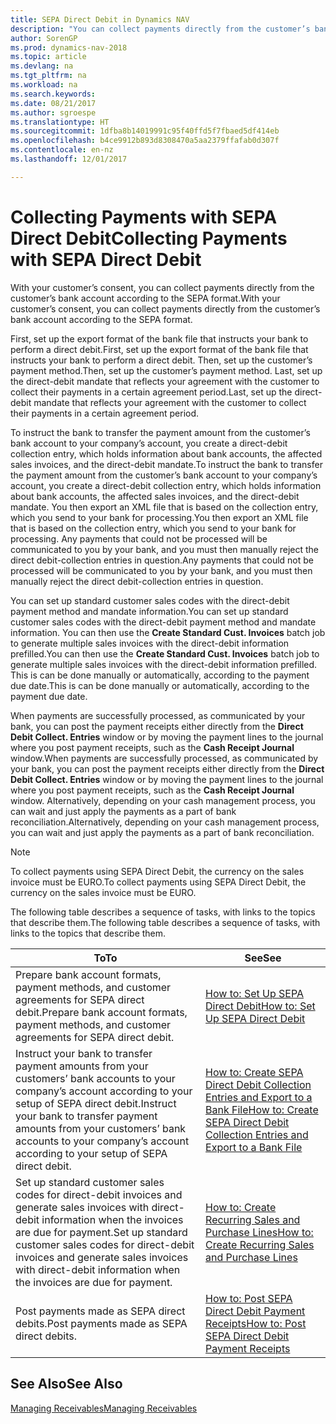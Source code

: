 ```yaml
---
title: SEPA Direct Debit in Dynamics NAV
description: "You can collect payments directly from the customer’s bank account according to the SEPA format."
author: SorenGP
ms.prod: dynamics-nav-2018
ms.topic: article
ms.devlang: na
ms.tgt_pltfrm: na
ms.workload: na
ms.search.keywords: 
ms.date: 08/21/2017
ms.author: sgroespe
ms.translationtype: HT
ms.sourcegitcommit: 1dfba8b14019991c95f40ffd5f7fbaed5df414eb
ms.openlocfilehash: b4ce9912b893d8308470a5aa2379ffafab0d307f
ms.contentlocale: en-nz
ms.lasthandoff: 12/01/2017

---
```

# <a name="collecting-payments-with-sepa-direct-debit"></a><span data-ttu-id="36e15-103">Collecting Payments with SEPA Direct Debit</span><span class="sxs-lookup"><span data-stu-id="36e15-103">Collecting Payments with SEPA Direct Debit</span></span>
<span data-ttu-id="36e15-104">With your customer’s consent, you can collect payments directly from the customer’s bank account according to the SEPA format.</span><span class="sxs-lookup"><span data-stu-id="36e15-104">With your customer’s consent, you can collect payments directly from the customer’s bank account according to the SEPA format.</span></span>  

 <span data-ttu-id="36e15-105">First, set up the export format of the bank file that instructs your bank to perform a direct debit.</span><span class="sxs-lookup"><span data-stu-id="36e15-105">First, set up the export format of the bank file that instructs your bank to perform a direct debit.</span></span> <span data-ttu-id="36e15-106">Then, set up the customer’s payment method.</span><span class="sxs-lookup"><span data-stu-id="36e15-106">Then, set up the customer’s payment method.</span></span> <span data-ttu-id="36e15-107">Last, set up the direct-debit mandate that reflects your agreement with the customer to collect their payments in a certain agreement period.</span><span class="sxs-lookup"><span data-stu-id="36e15-107">Last, set up the direct-debit mandate that reflects your agreement with the customer to collect their payments in a certain agreement period.</span></span>  

 <span data-ttu-id="36e15-108">To instruct the bank to transfer the payment amount from the customer’s bank account to your company’s account, you create a direct-debit collection entry, which holds information about bank accounts, the affected sales invoices, and the direct-debit mandate.</span><span class="sxs-lookup"><span data-stu-id="36e15-108">To instruct the bank to transfer the payment amount from the customer’s bank account to your company’s account, you create a direct-debit collection entry, which holds information about bank accounts, the affected sales invoices, and the direct-debit mandate.</span></span> <span data-ttu-id="36e15-109">You then export an XML file that is based on the collection entry, which you send to your bank for processing.</span><span class="sxs-lookup"><span data-stu-id="36e15-109">You then export an XML file that is based on the collection entry, which you send to your bank for processing.</span></span> <span data-ttu-id="36e15-110">Any payments that could not be processed will be communicated to you by your bank, and you must then manually reject the direct debit-collection entries in question.</span><span class="sxs-lookup"><span data-stu-id="36e15-110">Any payments that could not be processed will be communicated to you by your bank, and you must then manually reject the direct debit-collection entries in question.</span></span>  

 <span data-ttu-id="36e15-111">You can set up standard customer sales codes with the direct-debit payment method and mandate information.</span><span class="sxs-lookup"><span data-stu-id="36e15-111">You can set up standard customer sales codes with the direct-debit payment method and mandate information.</span></span> <span data-ttu-id="36e15-112">You can then use the **Create Standard Cust. Invoices** batch job to generate multiple sales invoices with the direct-debit information prefilled.</span><span class="sxs-lookup"><span data-stu-id="36e15-112">You can then use the **Create Standard Cust. Invoices** batch job to generate multiple sales invoices with the direct-debit information prefilled.</span></span> <span data-ttu-id="36e15-113">This is can be done manually or automatically, according to the payment due date.</span><span class="sxs-lookup"><span data-stu-id="36e15-113">This is can be done manually or automatically, according to the payment due date.</span></span>  

 <span data-ttu-id="36e15-114">When payments are successfully processed, as communicated by your bank, you can post the payment receipts either directly from the **Direct Debit Collect. Entries** window or by moving the payment lines to the journal where you post payment receipts, such as the **Cash Receipt Journal** window.</span><span class="sxs-lookup"><span data-stu-id="36e15-114">When payments are successfully processed, as communicated by your bank, you can post the payment receipts either directly from the **Direct Debit Collect. Entries** window or by moving the payment lines to the journal where you post payment receipts, such as the **Cash Receipt Journal** window.</span></span> <span data-ttu-id="36e15-115">Alternatively, depending on your cash management process, you can wait and just apply the payments as a part of bank reconciliation.</span><span class="sxs-lookup"><span data-stu-id="36e15-115">Alternatively, depending on your cash management process, you can wait and just apply the payments as a part of bank reconciliation.</span></span>  

> [!NOTE]  
>  <span data-ttu-id="36e15-116">To collect payments using SEPA Direct Debit, the currency on the sales invoice must be EURO.</span><span class="sxs-lookup"><span data-stu-id="36e15-116">To collect payments using SEPA Direct Debit, the currency on the sales invoice must be EURO.</span></span>  

 <span data-ttu-id="36e15-117">The following table describes a sequence of tasks, with links to the topics that describe them.</span><span class="sxs-lookup"><span data-stu-id="36e15-117">The following table describes a sequence of tasks, with links to the topics that describe them.</span></span>   

|<span data-ttu-id="36e15-118">**To**</span><span class="sxs-lookup"><span data-stu-id="36e15-118">**To**</span></span>|<span data-ttu-id="36e15-119">**See**</span><span class="sxs-lookup"><span data-stu-id="36e15-119">**See**</span></span>|  
|------------|-------------|  
|<span data-ttu-id="36e15-120">Prepare bank account formats, payment methods, and customer agreements for SEPA direct debit.</span><span class="sxs-lookup"><span data-stu-id="36e15-120">Prepare bank account formats, payment methods, and customer agreements for SEPA direct debit.</span></span>|[<span data-ttu-id="36e15-121">How to: Set Up SEPA Direct Debit</span><span class="sxs-lookup"><span data-stu-id="36e15-121">How to: Set Up SEPA Direct Debit</span></span>](finance-how-to-set-up-sepa-direct-debit.md)|  
|<span data-ttu-id="36e15-122">Instruct your bank to transfer payment amounts from your customers’ bank accounts to your company’s account according to your setup of SEPA direct debit.</span><span class="sxs-lookup"><span data-stu-id="36e15-122">Instruct your bank to transfer payment amounts from your customers’ bank accounts to your company’s account according to your setup of SEPA direct debit.</span></span>|[<span data-ttu-id="36e15-123">How to: Create SEPA Direct Debit Collection Entries and Export to a Bank File</span><span class="sxs-lookup"><span data-stu-id="36e15-123">How to: Create SEPA Direct Debit Collection Entries and Export to a Bank File</span></span>](finance-how-create-sepa-direct-debit-collection-entries-export-bank-file.md)|  
|<span data-ttu-id="36e15-124">Set up standard customer sales codes for direct-debit invoices and generate sales invoices with direct-debit information when the invoices are due for payment.</span><span class="sxs-lookup"><span data-stu-id="36e15-124">Set up standard customer sales codes for direct-debit invoices and generate sales invoices with direct-debit information when the invoices are due for payment.</span></span>|[<span data-ttu-id="36e15-125">How to: Create Recurring Sales and Purchase Lines</span><span class="sxs-lookup"><span data-stu-id="36e15-125">How to: Create Recurring Sales and Purchase Lines</span></span>](sales-how-work-standard-lines.md)|  
|<span data-ttu-id="36e15-126">Post payments made as SEPA direct debits.</span><span class="sxs-lookup"><span data-stu-id="36e15-126">Post payments made as SEPA direct debits.</span></span>|[<span data-ttu-id="36e15-127">How to: Post SEPA Direct Debit Payment Receipts</span><span class="sxs-lookup"><span data-stu-id="36e15-127">How to: Post SEPA Direct Debit Payment Receipts</span></span>](finance-how-to-post-sepa-direct-debit-payment-receipts.md)|  

## <a name="see-also"></a><span data-ttu-id="36e15-128">See Also</span><span class="sxs-lookup"><span data-stu-id="36e15-128">See Also</span></span>  
[<span data-ttu-id="36e15-129">Managing Receivables</span><span class="sxs-lookup"><span data-stu-id="36e15-129">Managing Receivables</span></span>](receivables-manage-receivables.md)


